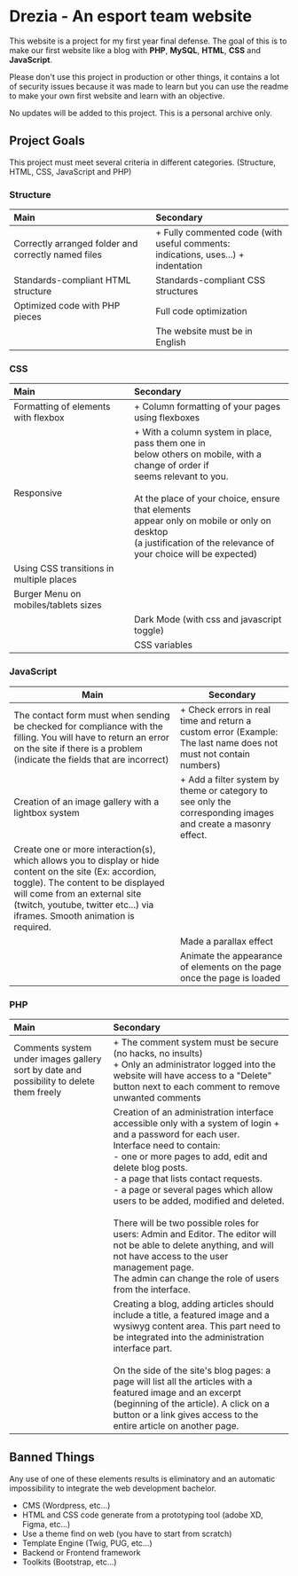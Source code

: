 # Drezia - An esport team website

This website is a project for my first year final defense. The goal of this is to make our first website like a blog with **PHP**, **MySQL**, **HTML**, **CSS** and **JavaScript**.

Please don't use this project in production or other things, it contains a lot of security issues because it was made to learn but you can use the readme to make your own first website and learn with an objective.

No updates will be added to this project. This is a personal archive only.

## Project Goals

This project must meet several criteria in different categories. (Structure, HTML, CSS, JavaScript and PHP)

### Structure
| Main 	| Secondary 	|
|:---	|:---	|
| Correctly arranged folder and correctly named files 	| + Fully commented code (with useful comments:<br>indications, uses...) + indentation 	|
| Standards-compliant HTML structure 	| Standards-compliant CSS structures 	|
| Optimized code with PHP pieces 	| Full code optimization 	|
|  	| The website must be in English 	|

### CSS
| Main 	| Secondary 	|
|:---	|:---	|
| Formatting of elements with flexbox 	| + Column formatting of your pages using flexboxes 	|
| Responsive 	| + With a column system in place, pass them one in<br>below others on mobile, with a change of order if<br>seems relevant to you.<br><br>At the place of your choice, ensure that elements<br>appear only on mobile or only on desktop<br>(a justification of the relevance of your choice will be expected) 	|
| Using CSS transitions in multiple places 	|  	|
| Burger Menu on mobiles/tablets sizes 	|  	|
|  	| Dark Mode (with css and javascript toggle) 	|
|  	| CSS variables 	|

### JavaScript
| Main 	| Secondary 	|
|---	|---	|
| The contact form must when sending be checked for compliance with the filling. You will have to return an error on the site if there is a problem (indicate the fields that are incorrect) 	| + Check errors in real time and return a custom error (Example: The last name does not must not contain numbers) 	|
| Creation of an image gallery with a lightbox system 	| + Add a filter system by theme or category to see only the corresponding images and create a masonry effect. 	|
| Create one or more interaction(s), which allows you to display or hide content on the site (Ex: accordion, toggle). The content to be displayed will come from an external site (twitch, youtube, twitter etc...) via iframes. Smooth animation is required. 	|  	|
|  	| Made a parallax effect 	|
|  	| Animate the appearance of elements on the page once the page is loaded 	|

### PHP
| Main 	| Secondary 	|
|:---	|:---	|
| Comments system under images gallery sort by date and possibility to delete them freely 	| + The comment system must be secure (no hacks, no insults)<br>+ Only an administrator logged into the website will have access to a "Delete" button next to each comment to remove unwanted comments 	|
|  	| Creation of an administration interface accessible only with a system of login + and a password for each user.<br>Interface need to contain:<br>- one or more pages to add, edit and delete blog posts.<br>- a page that lists contact requests.<br>- a page or several pages which allow users to be added, modified and deleted.<br><br>There will be two possible roles for users: Admin and Editor. The editor will not be able to delete anything, and will not have access to the user management page.<br>The admin can change the role of users from the interface. 	|
|  	| Creating a blog, adding articles should include a title, a featured image and a wysiwyg content area. This part need to be integrated into the administration interface part.<br><br>On the side of the site's blog pages: a page will list all the articles with a featured image and an excerpt (beginning of the article). A click on a button or a link gives access to the entire article on another page. 	|


## Banned Things

Any use of one of these elements results is eliminatory and an automatic impossibility to integrate the web development bachelor.

- CMS (Wordpress, etc...)
- HTML and CSS code generate from a prototyping tool (adobe XD, Figma, etc...)
- Use a theme find on web (you have to start from scratch)
- Template Engine (Twig, PUG, etc...)
- Backend or Frontend framework
- Toolkits (Bootstrap, etc...)
